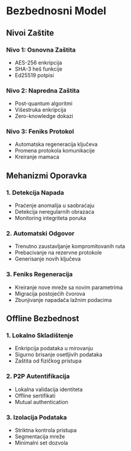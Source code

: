 # Bezbednosni Model

## Nivoi Zaštite

### Nivo 1: Osnovna Zaštita
- AES-256 enkripcija
- SHA-3 heš funkcije
- Ed25519 potpisi

### Nivo 2: Napredna Zaštita
- Post-quantum algoritmi
- Višestruka enkripcija
- Zero-knowledge dokazi

### Nivo 3: Feniks Protokol
- Automatska regeneracija ključeva
- Promena protokola komunikacije
- Kreiranje mamaca

## Mehanizmi Oporavka

### 1. Detekcija Napada
- Praćenje anomalija u saobraćaju
- Detekcija neregularnih obrazaca
- Monitoring integriteta poruka

### 2. Automatski Odgovor
- Trenutno zaustavljanje kompromitovanih ruta
- Prebacivanje na rezervne protokole
- Generisanje novih ključeva

### 3. Feniks Regeneracija
- Kreiranje nove mreže sa novim parametrima
- Migracija postojećih čvorova
- Zbunjivanje napadača lažnim podacima

## Offline Bezbednost

### 1. Lokalno Skladištenje
- Enkripcija podataka u mirovanju
- Sigurno brisanje osetljivih podataka
- Zaštita od fizičkog pristupa

### 2. P2P Autentifikacija
- Lokalna validacija identiteta
- Offline sertifikati
- Mutual authentication

### 3. Izolacija Podataka
- Striktna kontrola pristupa
- Segmentacija mreže
- Minimalni set dozvola 